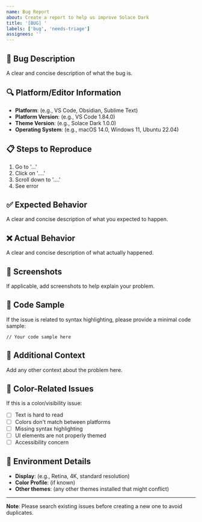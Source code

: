 ```yaml
---
name: Bug Report
about: Create a report to help us improve Solace Dark
title: '[BUG] '
labels: ['bug', 'needs-triage']
assignees: ''
---
```


## 🐛 Bug Description

A clear and concise description of what the bug is.

## 🔍 Platform/Editor Information

- **Platform**: (e.g., VS Code, Obsidian, Sublime Text)
- **Platform Version**: (e.g., VS Code 1.84.0)
- **Theme Version**: (e.g., Solace Dark 1.0.0)
- **Operating System**: (e.g., macOS 14.0, Windows 11, Ubuntu 22.04)

## 📋 Steps to Reproduce

1. Go to '...'
2. Click on '....'
3. Scroll down to '....'
4. See error

## ✅ Expected Behavior

A clear and concise description of what you expected to happen.

## ❌ Actual Behavior

A clear and concise description of what actually happened.

## 📸 Screenshots

If applicable, add screenshots to help explain your problem.

## 📝 Code Sample

If the issue is related to syntax highlighting, please provide a minimal code sample:

```language
// Your code sample here
```

## 🔧 Additional Context

Add any other context about the problem here.

## 🎨 Color-Related Issues

If this is a color/visibility issue:

- [ ] Text is hard to read
- [ ] Colors don't match between platforms
- [ ] Missing syntax highlighting
- [ ] UI elements are not properly themed
- [ ] Accessibility concern

## 📱 Environment Details

- **Display**: (e.g., Retina, 4K, standard resolution)
- **Color Profile**: (if known)
- **Other themes**: (any other themes installed that might conflict)

---

**Note**: Please search existing issues before creating a new one to avoid duplicates. 